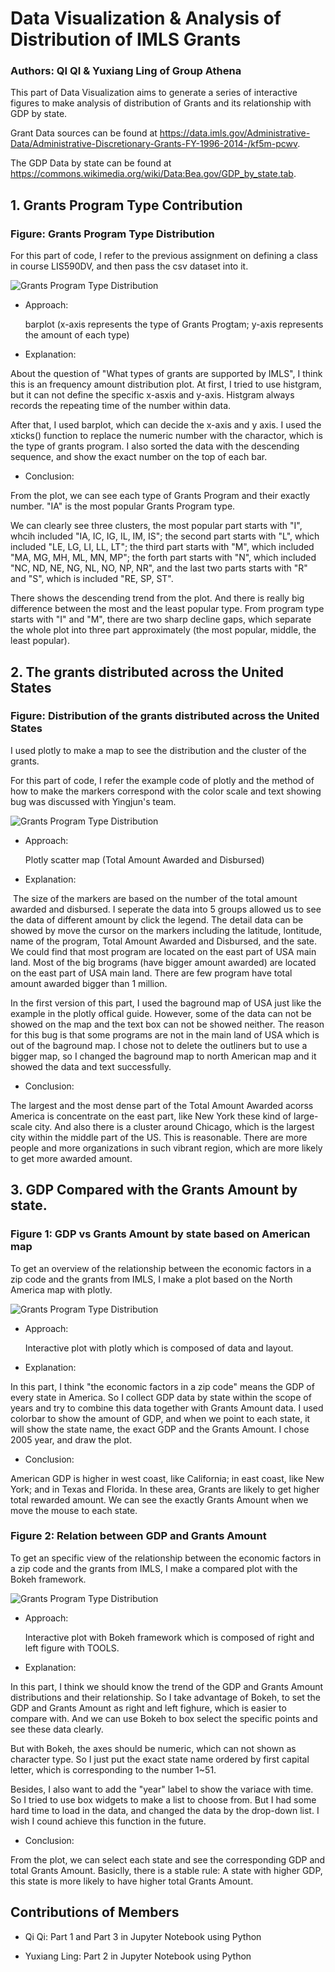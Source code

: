# Data Visualization & Analysis of Distribution of IMLS Grants
### Authors: QI QI & Yuxiang Ling of Group Athena

This part of Data Visualization aims to generate a series of interactive figures to make analysis of distribution of Grants and its relationship with GDP by state. 

Grant Data sources can be found at https://data.imls.gov/Administrative-Data/Administrative-Discretionary-Grants-FY-1996-2014-/kf5m-pcwv.

The GDP Data by state can be found at https://commons.wikimedia.org/wiki/Data:Bea.gov/GDP_by_state.tab. 

## 1. Grants Program Type Contribution

### Figure: Grants Program Type Distribution
For this part of code, I refer to the previous assignment on defining a class in course LIS590DV, and then pass the csv dataset into it.

![Grants Program Type Distribution](https://github.com/huilyu2/project-spring2017/blob/master/part2/Output%20Images/Grants%20Program%20Type%20Distribution.png)

* Approach: 

  barplot (x-axis represents the type of Grants Progtam; y-axis represents the amount of each type)

* Explanation: 

 About the question of "What types of grants are supported by IMLS", I think this is an frequency amount distribution plot. At first, I tried to use histgram, but it can not define the specific x-asxis and y-axis. Histgram always records the repeating time of the number within data.
 
 After that, I used barplot, which can decide the x-axis and y axis. I used the xticks() function to replace the numeric number with the charactor, which is the type of grants program. I also sorted the data with the descending sequence, and show the exact number on the top of each bar.
 
 * Conclusion:
 
 From the plot, we can see each type of Grants Program and their exactly number. "IA" is the most popular Grants Program type.
 
 We can clearly see three clusters, the most popular part starts with "I", whcih included "IA, IC, IG, IL, IM, IS"; the second part starts with "L", which included "LE, LG, LI, LL, LT"; the third part starts with "M", which included "MA, MG, MH, ML, MN, MP"; the forth part starts with "N", which included "NC, ND, NE, NG, NL, NO, NP, NR", and the last two parts starts with "R" and "S", which is included "RE, SP, ST". 
 
 There shows the descending trend from the plot. And there is really big difference between the most and the least popular type. From program type starts with "I" and "M", there are two sharp decline gaps, which separate the whole plot into three part approximately (the most popular, middle, the least popular).


## 2. The grants distributed across the United States

### Figure: Distribution of the grants distributed across the United States

I used plotly to make a map to see the distribution and the cluster of the grants.

For this part of code, I refer the example code of plotly and the method of how to make the markers correspond with the color scale and text showing bug was discussed with Yingjun's team.

![Grants Program Type Distribution](https://github.com/huilyu2/project-spring2017/blob/master/part2/Output%20Images/Out%20put%20of%20Part3%20Q2)

* Approach: 

  Plotly scatter map (Total Amount Awarded and Disbursed)

* Explanation: 

  The size of the markers are based on the number of the total amount awarded and disbursed. I seperate the data into 5 groups allowed us to see the data of different amount by click the legend. The detail data can be showed by move the cursor on the markers including the latitude, lontitude, name of the program, Total Amount Awarded and Disbursed, and the sate. We could find that most program are located on the east part of USA main land. Most of the big brograms (have bigger amount awarded) are located on the east part of USA main land. There are few program have total amount awarded bigger than 1 million.
  
 In the first version of this part, I used the baground map of USA just like the example in the plotly offical guide. However, some of the data can not be showed on the map and the text box can not be showed neither. The reason for this bug is that some programs are not in the main land of USA which is out of the baground map. I chose not to delete the outliners but to use a bigger map, so I changed the baground map to north American map and it showed the data and text successfully. 
 
 * Conclusion: 
 
 The largest and the most dense part of the Total Amount Awarded acorss America is concentrate on the east part, like New York these kind of large-scale city. And also there is a cluster around Chicago, which is the largest city within the middle part of the US. This is reasonable. There are more people and more organizations in such vibrant region, which are more likely to get more awarded amount.
 
## 3. GDP Compared with the Grants Amount by state.

### Figure 1: GDP vs Grants Amount by state based on American map
To get an overview of the relationship between the economic factors in a zip code and the grants from IMLS, I make a plot based on the North America map with plotly.

![Grants Program Type Distribution](https://github.com/huilyu2/project-spring2017/blob/master/part2/Output%20Images/Interaction%20of%20GDP%20vs%20Grants%20Amount%20by%20State.png)

* Approach: 

  Interactive plot with plotly which is composed of data and layout.

* Explanation: 

 In this part, I think "the economic factors in a zip code" means the GDP of every state in America. So I collect GDP data by state within the scope of years and try to combine this data together with Grants Amount data.
 I used colorbar to show the amount of GDP, and when we point to each state, it will show the state name, the exact GDP and the Grants Amount. I chose 2005 year, and draw the plot.
 
 * Conclusion:
 
 American GDP is higher in west coast, like California; in east coast, like New York; and in Texas and Florida. In these area, Grants are likely to get higher total rewarded amount. We can see the exactly Grants Amount when we move the mouse to each state. 

### Figure 2: Relation between GDP and Grants Amount
To get an specific view of the relationship between the economic factors in a zip code and the grants from IMLS, I make a compared plot with the Bokeh framework.

![Grants Program Type Distribution](https://github.com/huilyu2/project-spring2017/blob/master/part2/Output%20Images/Relation%20between%20GDP%20and%20Grants%20Amounts.png)

* Approach: 

  Interactive plot with Bokeh framework which is composed of right and left figure with TOOLS.

* Explanation: 

 In this part, I think we should know the trend of the GDP and Grants Amount distributions and their relationship. So I take advantage of Bokeh, to set the GDP and Grants Amount as right and left fighure, which is easier to compare with.
 And we can use Bokeh to box select the specific points and see these data clearly. 
 
 But with Bokeh, the axes should be numeric, which can not shown as character type. So I just put the exact state name ordered by first capital letter, which is corresponding to the number 1~51. 
 
 Besides, I also want to add the "year" label to show the variace with time. So I tried to use box widgets to make a list to choose from. But I had some hard time to load in the data, and changed the data by the drop-down list. I wish I cound achieve this function in the future.
 
 * Conclusion:
 
 From the plot, we can select each state and see the corresponding GDP and total Grants Amount. Basiclly, there is a stable rule: A state with higher GDP, this state is more likely to have higher total Grants Amount. 

## Contributions of Members

* Qi Qi: 
  Part 1 and Part 3 in Jupyter Notebook using Python  

* Yuxiang Ling:
 Part 2 in Jupyter Notebook using Python
